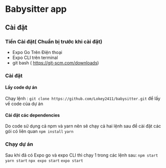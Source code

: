# Babysitter app
## Cài đặt
### Tiền Cài đặt( Chuẩn bị trước khi cài đặt)
- Expo Go Trên Điện thoại
- Expo CLI trên terminal
- git bash ( https://git-scm.com/downloads)
### Cài đặt
#### Lấy code dự án
  Chạy lệnh : `git clone https://github.com/Lokey2411/babysitter.git` để lấy về code của dự án
#### Cài đặt các dependencies
  Do code sử dụng cả npm và yarn nên sẽ chạy cả hai lệnh sau để cài đặt các gói có liên quan
  `npm install` 
  `yarn`
### Chạy dự án
Sau khi đã có Expo go và expo CLI thì chạy 1 trong các lệnh sau: 
`npm start`
`yarn start`
`npx expo start`
`expo start`
